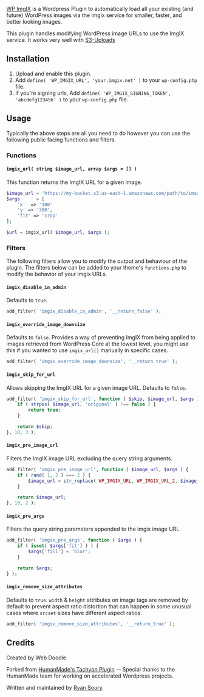 [WP ImgIX](https://github.com/rsoury/wp-imgix) is a Wordpress Plugin to automatically load all your existing (and future) WordPress images via the imgix service for smaller, faster, and better looking images.

This plugin handles modifying WordPress image URLs to use the ImgIX service.
It works very well with [S3-Uploads](https://github.com/humanmade/S3-Uploads)

## Installation

1. Upload and enable this plugin.
2. Add `define( 'WP_IMGIX_URL', 'your.imgix.net' )` to your `wp-config.php` file.
2. If you're signing urls, Add `define( 'WP_IMGIX_SIGNING_TOKEN', 'abcdefg123456' )` to your `wp-config.php` file.

## Usage

Typically the above steps are all you need to do however you can use the following public facing functions and filters.

### Functions

#### `imgix_url( string $image_url, array $args = [] )`

This function returns the ImgIX URL for a given image.

```php
$image_url = 'https://my-bucket.s3.us-east-1.amazonaws.com/path/to/image.jpg';
$args      = [
	'x'  => '300'
	'y' => '300',
	'fit' => 'crop'
];

$url = imgix_url( $image_url, $args );
```

### Filters

The following filters allow you to modify the output and behaviour of the plugin. The filters below can be added to your theme's `functions.php` to modify the behavior of your imgix URLs.

#### `imgix_disable_in_admin`

Defaults to `true`.

```php
add_filter( 'imgix_disable_in_admin', '__return_false' );
```

#### `imgix_override_image_downsize`

Defaults to `false`. Provides a way of preventing ImgIX from being applied to images retrieved from WordPress Core at the lowest level, you might use this if you wanted to use `imgix_url()` manually in specific cases.

```php
add_filter( 'imgix_override_image_downsize', '__return_true' );
```

#### `imgix_skip_for_url`

Allows skipping the ImgIX URL for a given image URL. Defaults to `false`.

```php
add_filter( 'imgix_skip_for_url', function ( $skip, $image_url, $args ) {
	if ( strpos( $image_url, 'original' ) !== false ) {
		return true;
	}

	return $skip;
}, 10, 3 );
```

#### `imgix_pre_image_url`

Filters the ImgIX image URL excluding the query string arguments.

```php
add_filter( 'imgix_pre_image_url', function ( $image_url, $args ) {
	if ( rand( 1, 2 ) === 2 ) {
		$image_url = str_replace( WP_IMGIX_URL, WP_IMGIX_URL_2, $image_url );
	}

	return $image_url;
}, 10, 2 );
```

#### `imgix_pre_args`

Filters the query string parameters appended to the imgix image URL.

```php
add_filter( 'imgix_pre_args', function ( $args ) {
	if ( isset( $args['fit'] ) ) {
		$args['fill'] = 'blur';
	}

	return $args;
} );
```

#### `imgix_remove_size_attributes`

Defaults to `true`. `width` & `height` attributes on image tags are removed by default to prevent aspect ratio distortion that can happen in some unusual cases where `srcset` sizes have different aspect ratios.


```php
add_filter( 'imgix_remove_size_attributes', '__return_true' );
```

## Credits
Created by Web Doodle

Forked from [HumanMade's Tachyon Plugin](https://github.com/humanmade/tachyon-plugin) -- Special thanks to the HumanMade team for working on accelerated Wordpress projects.

Written and maintained by [Ryan Soury](https://github.com/rsoury).
